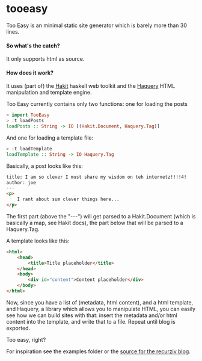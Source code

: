 tooeasy
=======

Too Easy is an minimal static site generator which is barely more than 30 lines.

#### So what's the catch?

It only supports html as source.

#### How does it work?

It uses (part of) the [Hakit](https://github.com/recurziv/hakit) haskell web toolkit and the
[Haquery](https://github.com/recurziv/haquery) HTML manipulation and template engine.

Too Easy currently contains only two functions: one for loading the posts

```haskell
> import TooEasy
> :t loadPosts
loadPosts :: String -> IO [(Hakit.Document, Haquery.Tag)]
```

And one for loading a template file:

```haskell
> :t loadTemplate
loadTemplate :: String -> IO Haquery.Tag
```

Basically, a post looks like this:

```html
title: I am so clever I must share my wisdom on teh internetz!!!!4!
author: joe
---
<p>
    I rant about sum clever things here...
</p>
```

The first part (above the "---") will get parsed to a Hakit.Document (which is basically a map, see Hakit docs), the part below that will be parsed to a
Haquery.Tag.

A template looks like this:

```html
<html>
    <head>
        <title>Title placeholder</title>
    </head>
    <body>
        <div id="content">Content placeholder</div>
    </body>
</html>
```

Now, since you have a list of (metadata, html content), and a html template, and Haquery, a library which allows you to manipulate HTML,
you can easily see how we can build sites with that: insert the metadata and/or html content into the template, and write that to a file. Repeat until blog is exported.

Too easy, right?

For inspiration see the examples folder or the [source for the recurziv blog](https://github.com/recurziv/recurziv.com-src).